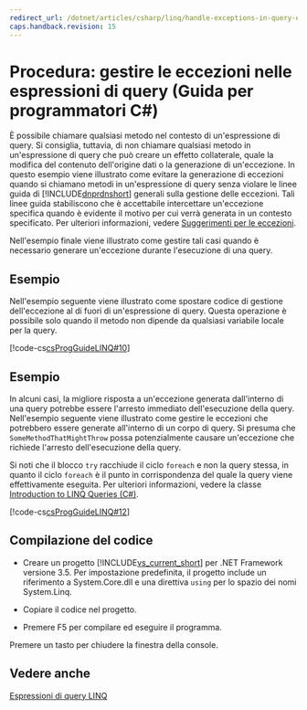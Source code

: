 ```yaml
---
redirect_url: /dotnet/articles/csharp/linq/handle-exceptions-in-query-expressions
caps.handback.revision: 15
---
```

# Procedura: gestire le eccezioni nelle espressioni di query (Guida per programmatori C#)
È possibile chiamare qualsiasi metodo nel contesto di un'espressione di query.  Si consiglia, tuttavia, di non chiamare qualsiasi metodo in un'espressione di query che può creare un effetto collaterale, quale la modifica del contenuto dell'origine dati o la generazione di un'eccezione.  In questo esempio viene illustrato come evitare la generazione di eccezioni quando si chiamano metodi in un'espressione di query senza violare le linee guida di [!INCLUDE[dnprdnshort](../../../csharp/getting-started/includes/dnprdnshort-md.md)] generali sulla gestione delle eccezioni.  Tali linee guida stabiliscono che è accettabile intercettare un'eccezione specifica quando è evidente il motivo per cui verrà generata in un contesto specificato.  Per ulteriori informazioni, vedere [Suggerimenti per le eccezioni](../Topic/Best%20Practices%20for%20Exceptions.md).  
  
 Nell'esempio finale viene illustrato come gestire tali casi quando è necessario generare un'eccezione durante l'esecuzione di una query.  
  
## Esempio  
 Nell'esempio seguente viene illustrato come spostare codice di gestione dell'eccezione al di fuori di un'espressione di query.  Questa operazione è possibile solo quando il metodo non dipende da qualsiasi variabile locale per la query.  
  
 [!code-cs[csProgGuideLINQ#10](../../../csharp/programming-guide/arrays/codesnippet/csharp/csLINQProgRef/csrefLINQHowTos.cs#10)]  
  
## Esempio  
 In alcuni casi, la migliore risposta a un'eccezione generata dall'interno di una query potrebbe essere l'arresto immediato dell'esecuzione della query.  Nell'esempio seguente viene illustrato come gestire le eccezioni che potrebbero essere generate all'interno di un corpo di query.  Si presuma che `SomeMethodThatMightThrow` possa potenzialmente causare un'eccezione che richiede l'arresto dell'esecuzione della query.  
  
 Si noti che il blocco `try` racchiude il ciclo `foreach` e non la query stessa,  in quanto il ciclo `foreach` è il punto in corrispondenza del quale la query viene effettivamente eseguita.  Per ulteriori informazioni, vedere la classe [Introduction to LINQ Queries \(C\#\)](../../../csharp/programming-guide/concepts/linq/introduction-to-linq-queries.md).  
  
 [!code-cs[csProgGuideLINQ#12](../../../csharp/programming-guide/arrays/codesnippet/csharp/csLINQProgRef/csrefLINQHowTos.cs#12)]  
  
## Compilazione del codice  
  
-   Creare un progetto [!INCLUDE[vs_current_short](../../../csharp/programming-guide/classes-and-structs/includes/vs-current-short-md.md)] per .NET Framework versione 3.5.  Per impostazione predefinita, il progetto include un riferimento a System.Core.dll e una direttiva `using` per lo spazio dei nomi System.Linq.  
  
-   Copiare il codice nel progetto.  
  
-   Premere F5 per compilare ed eseguire il programma.  
  
 Premere un tasto per chiudere la finestra della console.  
  
## Vedere anche  
 [Espressioni di query LINQ](../../../csharp/programming-guide/linq-query-expressions/index.md)
